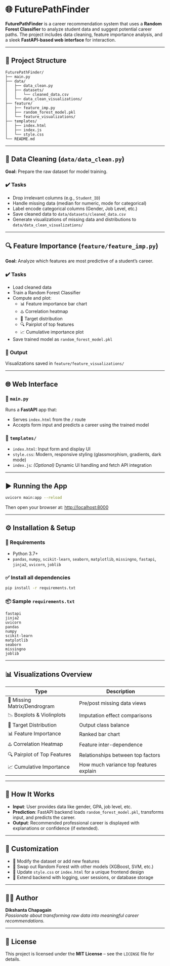 # 🌐 FuturePathFinder

**FuturePathFinder** is a career recommendation system that uses a **Random Forest Classifier** to analyze student data and suggest potential career paths. The project includes data cleaning, feature importance analysis, and a sleek **FastAPI-based web interface** for interaction.

---

## 📁 Project Structure

```
FuturePathFinder/
├── main.py
├── data/
│   ├── data_clean.py
│   ├── datasets/
│   │   └── cleaned_data.csv
│   └── data_clean_visualizations/
├── feature/
│   ├── feature_imp.py
│   ├── random_forest_model.pkl
│   └── feature_visualizations/
├── templates/
│   ├── index.html
│   ├── index.js
│   └── style.css
└── README.md
```

---

## 🧼 Data Cleaning (`data/data_clean.py`)

**Goal:** Prepare the raw dataset for model training.

### ✔️ Tasks

- Drop irrelevant columns (e.g., `Student_ID`)
- Handle missing data (median for numeric, mode for categorical)
- Label encode categorical columns (Gender, Job Level, etc.)
- Save cleaned data to `data/datasets/cleaned_data.csv`
- Generate visualizations of missing data and distributions to `data/data_clean_visualizations/`

---

## 🔍 Feature Importance (`feature/feature_imp.py`)

**Goal:** Analyze which features are most predictive of a student’s career.

### ✔️ Tasks

- Load cleaned data
- Train a Random Forest Classifier
- Compute and plot:
  - 📊 Feature importance bar chart  
  - ♨️ Correlation heatmap  
  - 🎯 Target distribution  
  - 🔍 Pairplot of top features  
  - 📈 Cumulative importance plot  
- Save trained model as `random_forest_model.pkl`

### 📁 Output

Visualizations saved in `feature/feature_visualizations/`

---

## 🌐 Web Interface

### 📌 `main.py`

Runs a **FastAPI** app that:

- Serves `index.html` from the `/` route
- Accepts form input and predicts a career using the trained model

### 📁 `templates/`

- `index.html`: Input form and display UI
- `style.css`: Modern, responsive styling (glassmorphism, gradients, dark mode)
- `index.js`: *(Optional)* Dynamic UI handling and fetch API integration

---

## ▶️ Running the App

```bash
uvicorn main:app --reload
```

Then open your browser at: [http://localhost:8000](http://localhost:8000)

---

## ⚙️ Installation & Setup

### 🔧 Requirements

- Python 3.7+
- `pandas`, `numpy`, `scikit-learn`, `seaborn`, `matplotlib`, `missingno`, `fastapi`, `jinja2`, `uvicorn`, `joblib`

### ✅ Install all dependencies

```bash
pip install -r requirements.txt
```

### 📦 Sample `requirements.txt`

```
fastapi
jinja2
uvicorn
pandas
numpy
scikit-learn
matplotlib
seaborn
missingno
joblib
```

---

## 📊 Visualizations Overview

| Type                        | Description                              |
|----------------------------|------------------------------------------|
| 🧱 Missing Matrix/Dendrogram | Pre/post missing data views               |
| 📉 Boxplots & Violinplots   | Imputation effect comparisons             |
| 🎯 Target Distribution      | Output class balance                      |
| 📊 Feature Importance       | Ranked bar chart                          |
| ♨️ Correlation Heatmap      | Feature inter-dependence                  |
| 🔍 Pairplot of Top Features | Relationships between top factors         |
| 📈 Cumulative Importance     | How much variance top features explain    |

---

## 🧠 How It Works

- **Input**: User provides data like gender, GPA, job level, etc.
- **Prediction**: FastAPI backend loads `random_forest_model.pkl`, transforms input, and predicts the career.
- **Output**: Recommended professional career is displayed with explanations or confidence (if extended).

---

## 🧪 Customization

- 🔁 Modify the dataset or add new features
- 🤖 Swap out Random Forest with other models (XGBoost, SVM, etc.)
- 🎨 Update `style.css` or `index.html` for a unique frontend design
- 🧩 Extend backend with logging, user sessions, or database storage

---

## 👨‍💻 Author

**Dikshanta Chapagain**  
*Passionate about transforming raw data into meaningful career recommendations.*

---

## 📜 License

This project is licensed under the **MIT License** – see the `LICENSE` file for details.
